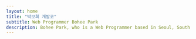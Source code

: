 ```yaml
---
layout: home 
title: "박보희 개발코"
subtitle: Web Programmer Bohee Park 
description: Bohee Park, who is a Web Programmer based in Seoul, South Korea. | '박보희' 웹 프로그래머입니다.
---
```

